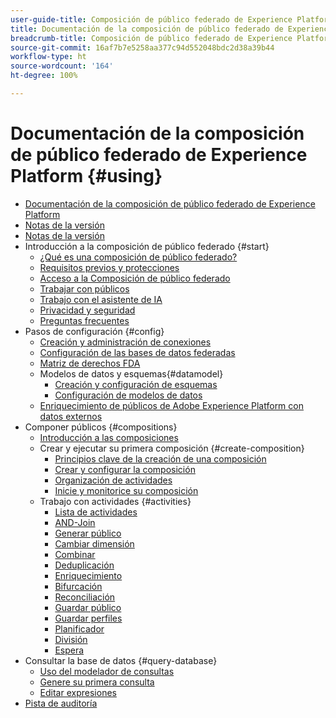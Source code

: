 ```yaml
---
user-guide-title: Composición de público federado de Experience Platform
title: Documentación de la composición de público federado de Experience Platform
breadcrumb-title: Composición de público federado de Experience Platform
source-git-commit: 16af7b7e5258aa377c94d552048bdc2d38a39b44
workflow-type: ht
source-wordcount: '164'
ht-degree: 100%

---
```



# Documentación de la composición de público federado de Experience Platform {#using}

+ [Documentación de la composición de público federado de Experience Platform](home.md)
+ [Notas de la versión](start/release-notes.md)
+ [Notas de la versión](start/e-release-notes.md)
+ Introducción a la composición de público federado {#start}
   + [¿Qué es una composición de público federado?](start/get-started.md)
   + [Requisitos previos y protecciones](start/access-prerequisites.md)
   + [Acceso a la Composición de público federado](start/feature-access.md)
   + [Trabajar con públicos](start/audiences.md)
   + [Trabajo con el asistente de IA](start/ai-assistant.md)
   + [Privacidad y seguridad](start/privacy-security.md)
   + [Preguntas frecuentes](start/faq.md)
+ Pasos de configuración {#config}
   + [Creación y administración de conexiones](connections/connections.md)
   + [Configuración de las bases de datos federadas](connections/federated-db.md)
   + [Matriz de derechos FDA](connections/fda-rights.md)
   + Modelos de datos y esquemas{#datamodel}
      + [Creación y configuración de esquemas](customer/schemas.md)
      + [Configuración de modelos de datos](data-management/gs-models.md)
   + [Enriquecimiento de públicos de Adobe Experience Platform con datos externos](connections/destinations.md)
+ Componer públicos {#compositions}
   + [Introducción a las composiciones](compositions/gs-compositions.md)
   + Crear y ejecutar su primera composición {#create-composition}
      + [Principios clave de la creación de una composición](compositions/gs-composition-creation.md)
      + [Crear y configurar la composición](compositions/create-composition.md)
      + [Organización de actividades](compositions/orchestrate-activities.md)
      + [Inicie y monitorice su composición](compositions/start-monitor-composition.md)
   + Trabajo con actividades {#activities}
      + [Lista de actividades](compositions/activities/about-activities.md)
      + [AND-Join](compositions/activities/and-join.md)
      + [Generar público](compositions/activities/build-audience.md)
      + [Cambiar dimensión](compositions/activities/change-dimension.md)
      + [Combinar](compositions/activities/combine.md)
      + [Deduplicación](compositions/activities/deduplication.md)
      + [Enriquecimiento](compositions/activities/enrichment.md)
      + [Bifurcación](compositions/activities/fork.md)
      + [Reconciliación](compositions/activities/reconciliation.md)
      + [Guardar público](compositions/activities/save-audience.md)
      + [Guardar perfiles](compositions/activities/save-profiles.md)
      + [Planificador](compositions/activities/scheduler.md)
      + [División](compositions/activities/split.md)
      + [Espera](compositions/activities/wait.md)
+ Consultar la base de datos {#query-database}
   + [Uso del modelador de consultas](query/query-modeler-overview.md)
   + [Genere su primera consulta](query/build-query.md)
   + [Editar expresiones](query/expression-editor.md)
+ [Pista de auditoría](admin/audit-trail.md)

